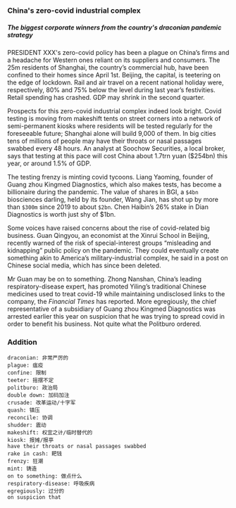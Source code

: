 ### China's zero-covid industrial complex

##### The biggest corporate winners from the country's draconian pandemic strategy

PRESIDENT XXX's zero-covid policy has been a plague on China’s firms and a headache for Western ones reliant on its suppliers and consumers. The 25m residents of Shanghai, the country’s commercial hub, have been confined to their homes since April 1st. Beijing, the capital, is teetering on the edge of lockdown. Rail and air travel on a recent national holiday were, respectively, 80% and 75% below the level during last year’s festivities. Retail spending has crashed. GDP may shrink in the second quarter.



Prospects for this zero-covid industrial complex indeed look bright. Covid testing is moving from makeshift tents on street corners into a network of semi-permanent kiosks where residents will be tested regularly for the foreseeable future; Shanghai alone will build 9,000 of them. In big cities tens of millions of people may have their throats or nasal passages swabbed every 48 hours. An analyst at Soochow Securities, a local broker, says that testing at this pace will cost China about 1.7trn yuan ($254bn) this year, or around 1.5% of GDP.



The testing frenzy is minting covid tycoons. Liang Yaoming, founder of Guang zhou Kingmed Diagnostics, which also makes tests, has become a billionaire during the pandemic. The value of shares in BGI, a `$4bn` biosciences darling, held by its founder, Wang Jian, has shot up by more than `$300m` since 2019 to about `$2bn`. Chen Haibin’s 26% stake in Dian Diagnostics is worth just shy of $1bn.



Some voices have raised concerns about the rise of covid-related big business. Guan Qingyou, an economist at the Xinrui School in Beijing, recently warned of the risk of special-interest groups “misleading and kidnapping” public policy on the pandemic. They could eventually create something akin to America’s military-industrial complex, he said in a post on Chinese social media, which has since been deleted.



Mr Guan may be on to something. Zhong Nanshan, China’s leading respiratory-disease expert, has promoted Yiling’s traditional Chinese medicines used to treat covid-19 while maintaining undisclosed links to the company, the *Financial Times* has reported. More egregiously, the chief representative of a subsidiary of Guang zhou Kingmed Diagnostics was arrested earlier this year on suspicion that he was trying to spread covid in order to benefit his business. Not quite what the Politburo ordered.

### Addition

```
draconian: 非常严厉的
plague: 瘟疫
confine: 限制
teeter: 摇摆不定
politburo: 政治局
double down: 加码加注
crusade: 改革运动/十字军
quash: 镇压
reconcile: 协调
shudder: 震动
makeshift: 权宜之计/临时替代的
kiosk: 报摊/报亭
have their throats or nasal passages swabbed
rake in cash: 耙钱
frenzy: 狂潮
mint: 铸造
on to something: 做点什么
respiratory-disease: 呼吸疾病
egregiously: 过分的
on suspicion that
```

